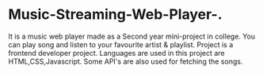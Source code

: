 # Music-Streaming-Web-Player-.
It is a music web player made as a Second year mini-project in college. You can play song and listen to your favourite artist &amp; playlist. Project is a frontend developer project. Languages are used in this project are HTML,CSS,Javascript. Some API's are also used for fetching the songs. 
